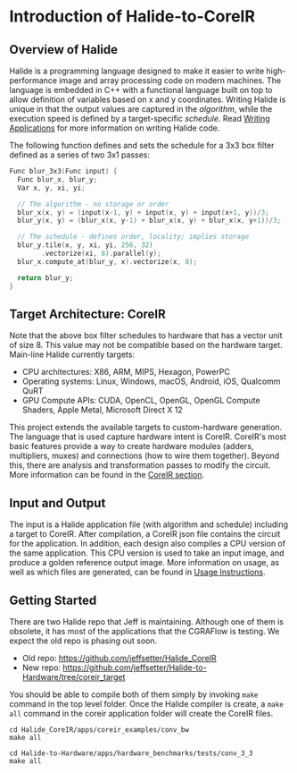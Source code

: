 # Introduction of Halide-to-CoreIR
## Overview of Halide

Halide is a programming language designed to make it easier to write
high-performance image and array processing code on modern machines.
The language is embedded in C++ with a functional language built on top
to allow definition of variables based on x and y coordinates. Writing
Halide is unique in that the output values are captured in the _algorithm_, 
while the execution speed is defined by a target-specific _schedule_. Read
[Writing Applications](writing-apps.md) for more information on writing 
Halide code.

The following function defines and sets the schedule for a 3x3 box filter
defined as a series of two 3x1 passes:

```C++
Func blur_3x3(Func input) {
  Func blur_x, blur_y;
  Var x, y, xi, yi;

  // The algorithm - no storage or order
  blur_x(x, y) = (input(x-1, y) + input(x, y) + input(x+1, y))/3;
  blur_y(x, y) = (blur_x(x, y-1) + blur_x(x, y) + blur_x(x, y+1))/3;

  // The schedule - defines order, locality; implies storage
  blur_y.tile(x, y, xi, yi, 256, 32)
        .vectorize(xi, 8).parallel(y);
  blur_x.compute_at(blur_y, x).vectorize(x, 8);

  return blur_y;
}
```

## Target Architecture: CoreIR

Note that the above box filter schedules to hardware that has a vector unit
of size 8. This value may not be compatible based on the hardware target.
Main-line Halide currently targets:

* CPU architectures: X86, ARM, MIPS, Hexagon, PowerPC
* Operating systems: Linux, Windows, macOS, Android, iOS, Qualcomm QuRT
* GPU Compute APIs: CUDA, OpenCL, OpenGL, OpenGL Compute Shaders, Apple Metal,
  Microsoft Direct X 12

This project extends the available targets to custom-hardware generation. The language
that is used capture hardware intent is CoreIR. CoreIR's most basic features provide a
way to create hardware modules (adders, multipliers, muxes) and connections (how to 
wire them together). Beyond this, there are analysis and transformation passes to modify 
the circuit. More information can be found in the [CoreIR section](coreir/intro.md).

## Input and Output
The input is a Halide application file (with algorithm and schedule) including a target
to CoreIR. After compilation, a CoreIR json file contains the circuit for the application.
In addition, each design also compiles a CPU version of the same application. This CPU version
is used to take an input image, and produce a golden reference output image. More information
on usage, as well as which files are generated, can be found in [Usage Instructions](usage.md).


## Getting Started
There are two Halide repo that Jeff is maintaining. Although one of them is
obsolete, it has most of the applications that the CGRAFlow is testing. We
expect the old repo is phasing out soon.

* Old repo:
  https://github.com/jeffsetter/Halide_CoreIR
* New repo:
  https://github.com/jeffsetter/Halide-to-Hardware/tree/coreir_target

You should be able to compile both of them simply by invoking `make` command
in the top level folder. Once the Halide compiler is create, a `make all` command
in the coreir application folder will create the CoreIR files.

```
cd Halide_CoreIR/apps/coreir_examples/conv_bw
make all

cd Halide-to-Hardware/apps/hardware_benchmarks/tests/conv_3_3
make all
```
